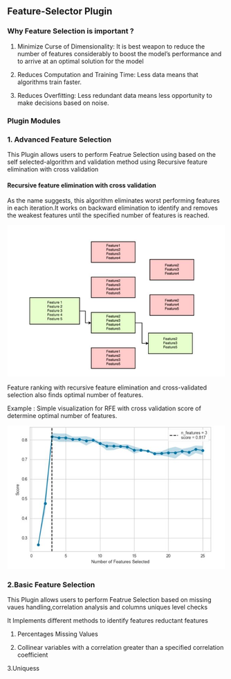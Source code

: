 ## Feature-Selector Plugin

### Why Feature Selection is important ?


1.  Minimize Curse of Dimensionality: It is best weapon to reduce the number of features considerably to boost the model’s performance and to arrive at an optimal solution for the model

2. Reduces Computation and Training Time: Less data means that algorithms train faster.

3. Reduces Overfitting: Less redundant data means less opportunity to make decisions based on noise.


### Plugin Modules

### 1. Advanced Feature Selection

This Plugin allows users to perform Featrue Selection using based on the self selected-algorithm and validation method using Recursive feature elimination with cross validation


#### Recursive feature elimination with cross validation

As the name suggests, this algorithm eliminates worst performing features in each iteration.It works on backward elimination to identify and removes the weakest features until the specified number of features is reached. 

![alt text](https://github.com/vikrampz/Feature-Selector/blob/master/Backward_Elimination.JPG)


Feature ranking with recursive feature elimination and cross-validated selection also finds optimal number of features.

Example : Simple visualization for RFE with cross validation score of determine optimal number of features.

![alt text](https://github.com/vikrampz/Feature-Selector/blob/master/RFECV.JPG)


### 2.Basic Feature Selection
This Plugin allows users to perform  Featrue Selection based on missing vaues handling,correlation analysis and columns uniques level checks

It Implements different methods to identify features reductant features

1. Percentages Missing Values

2. Collinear variables with a correlation greater than a specified correlation coefficient

3.Uniquess
